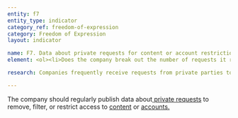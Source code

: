 ```yaml
---
entity: f7
entity_type: indicator
category_ref: freedom-of-expression
category: Freedom of Expression
layout: indicator

name: F7. Data about private requests for content or account restriction
element: <ol><li>Does the company break out the number of requests it receives by country?</li><li>Does the company list the number of <a target="_blank" href="https://rankingdigitalrights.org/2018-indicators/#account">accounts</a> affected?</li><li>Does the company list the number of pieces of <a target="_blank" href="https://rankingdigitalrights.org/2018-indicators/#content">content</a> or URLs affected?</li><li>Does the company list the reasons for removal associated with the requests it receives?</li><li>Does the company describe the types of parties from which it receives requests?</li><li>Does the company list the number of requests it complied with?</li><li>Does the company publish the original requests or disclose that it provides copies to a <a target="_blank" href="https://rankingdigitalrights.org/2018-indicators/#publicarchive">public third-party archive</a>?</li><li>Does the company report this data at least once a year?</li><li>Can the data be exported as a <a target="_blank" href="https://rankingdigitalrights.org/2018-indicators/#structureddata">structured data</a> file?</li><li>Does the company <a target="_blank" href="https://rankingdigitalrights.org/2018-indicators/#clearlydisclose">clearly disclose</a> that its reporting covers all types of <a target="_blank" href="https://rankingdigitalrights.org/2018-indicators/#privaterequest">private requests</a> that it receives?</li></ol>

research: Companies frequently receive requests from private parties to remove, filter, or restrict content or accounts. We expect companies to regularly publish data about the number and type of private requests it receives, and the number of such requests with which it complies.. This indicator focuses on private requests that come through some sort of defined or organized process. This can be a process established by law, (e.g., requests made under the U.S. Digital Millennium Copyright Act, the European Right to be Forgotten ruling, etc.) or a self-regulatory arrangement (e.g., company agreements to block certain types of images). This indicator does not examine company reporting on content or accounts restricted under terms of service enforcement mechanisms; that is evaluated in indicator F4.</p><p>In some cases, the law might prevent a company from disclosing information referenced in this indicator’s elements. For example, we expect companies to publish exact numbers rather than ranges of numbers. We acknowledge that laws sometimes prevent companies from doing so, and researchers will document situations where this is the case. But a company will lose points if it fails to meet all elements. This represents a situation where the law causes companies to be uncompetitive, and we encourage companies to advocate for laws that enable them to fully respect users’ rights to freedom of expression and privacy.</p><p><b>Potential sources:</b></p><ul><li>Company transparency report</li></ul>

---
```

The company should regularly publish data about<a target="_blank" href="https://rankingdigitalrights.org/2018-indicators/#privaterequest"> private requests</a> to remove, filter, or restrict access to <a target="_blank" href="https://rankingdigitalrights.org/2018-indicators/#content">content</a> or <a target="_blank" href="https://rankingdigitalrights.org/2018-indicators/#account">accounts.</a>
